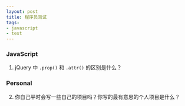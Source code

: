 ```yaml
---
layout: post
title: 程序员测试
tags:
- javascript
- test
---
```


### JavaScript

1. jQuery 中 `.prop()` 和 `.attr()` 的区别是什么？

### Personal

2. 你自己平时会写一些自己的项目吗？你写的最有意思的个人项目是什么？
